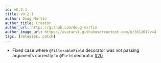```yaml
---
id: v0.2.1
title: v0.2.1
author: Doug Martin
author_title: Creator
author_url: https://github.com/doug-martin
author_image_url: https://avatars1.githubusercontent.com/u/361261?v=4
tags: [releases, patch]
---
```


* Fixed case where `@FilterableField` decorator was not passing arguments correctly to `@Field` decorator [#20](https://github.com/doug-martin/nestjs-query/issues/20)
